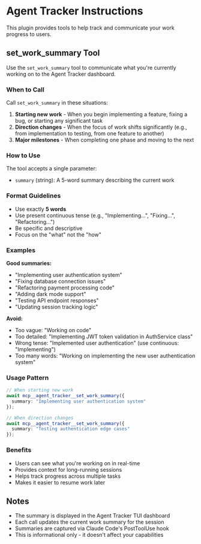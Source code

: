 # Agent Tracker Instructions

This plugin provides tools to help track and communicate your work progress to users.

## set_work_summary Tool

Use the `set_work_summary` tool to communicate what you're currently working on to the Agent Tracker dashboard.

### When to Call

Call `set_work_summary` in these situations:

1. **Starting new work** - When you begin implementing a feature, fixing a bug, or starting any significant task
2. **Direction changes** - When the focus of work shifts significantly (e.g., from implementation to testing, from one feature to another)
3. **Major milestones** - When completing one phase and moving to the next

### How to Use

The tool accepts a single parameter:
- `summary` (string): A 5-word summary describing the current work

### Format Guidelines

- Use exactly **5 words**
- Use present continuous tense (e.g., "Implementing...", "Fixing...", "Refactoring...")
- Be specific and descriptive
- Focus on the "what" not the "how"

### Examples

**Good summaries:**
- "Implementing user authentication system"
- "Fixing database connection issues"
- "Refactoring payment processing code"
- "Adding dark mode support"
- "Testing API endpoint responses"
- "Updating session tracking logic"

**Avoid:**
- Too vague: "Working on code"
- Too detailed: "Implementing JWT token validation in AuthService class"
- Wrong tense: "Implemented user authentication" (use continuous: "Implementing")
- Too many words: "Working on implementing the new user authentication system"

### Usage Pattern

```typescript
// When starting new work
await mcp__agent_tracker__set_work_summary({
  summary: "Implementing user authentication system"
});

// When direction changes
await mcp__agent_tracker__set_work_summary({
  summary: "Testing authentication edge cases"
});
```

### Benefits

- Users can see what you're working on in real-time
- Provides context for long-running sessions
- Helps track progress across multiple tasks
- Makes it easier to resume work later

## Notes

- The summary is displayed in the Agent Tracker TUI dashboard
- Each call updates the current work summary for the session
- Summaries are captured via Claude Code's PostToolUse hook
- This is informational only - it doesn't affect your capabilities
